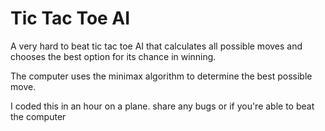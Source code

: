 # Tic Tac Toe AI
A very hard to beat tic tac toe AI that calculates all possible moves and chooses the best option for its chance in winning.

The computer uses the minimax algorithm to determine the best possible move.

I coded this in an hour on a plane. share any bugs or if you're able to beat the computer